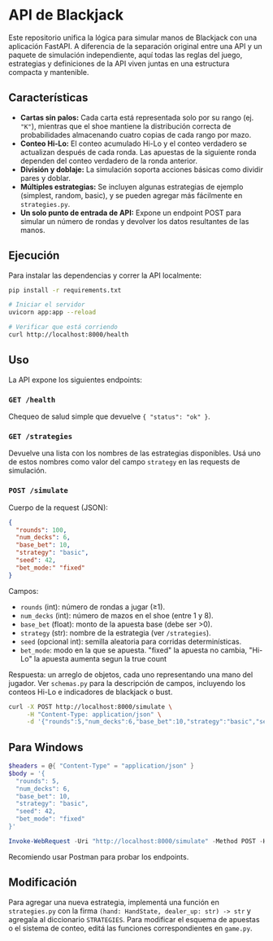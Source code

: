 # API de Blackjack

Este repositorio unifica la lógica para simular manos de Blackjack con una
aplicación FastAPI. A diferencia de la separación original entre una API y un
paquete de simulación independiente, aquí todas las reglas del juego,
estrategias y definiciones de la API viven juntas en una estructura compacta y
mantenible.

## Características

- **Cartas sin palos:** Cada carta está representada solo por su rango (ej. `"K"`),
  mientras que el shoe mantiene la distribución correcta de probabilidades
  almacenando cuatro copias de cada rango por mazo.
- **Conteo Hi-Lo:** El conteo acumulado Hi-Lo y el conteo verdadero se actualizan
  después de cada ronda. Las apuestas de la siguiente ronda dependen del conteo
  verdadero de la ronda anterior.
- **División y doblaje:** La simulación soporta acciones básicas como dividir
  pares y doblar.
- **Múltiples estrategias:** Se incluyen algunas estrategias de ejemplo
  (simplest, random, basic), y se pueden agregar más fácilmente en
  `strategies.py`.
- **Un solo punto de entrada de API:** Expone un endpoint POST para simular un
  número de rondas y devolver los datos resultantes de las manos.

## Ejecución

Para instalar las dependencias y correr la API localmente:

```bash
pip install -r requirements.txt

# Iniciar el servidor
uvicorn app:app --reload

# Verificar que está corriendo
curl http://localhost:8000/health
```

## Uso

La API expone los siguientes endpoints:

### `GET /health`

Chequeo de salud simple que devuelve `{ "status": "ok" }`.

### `GET /strategies`

Devuelve una lista con los nombres de las estrategias disponibles. Usá uno de
estos nombres como valor del campo `strategy` en las requests de simulación.

### `POST /simulate`

Cuerpo de la request (JSON):

```json
{
  "rounds": 100,
  "num_decks": 6,
  "base_bet": 10,
  "strategy": "basic",
  "seed": 42,
  "bet_mode:" "fixed"
}
```

Campos:

- `rounds` (int): número de rondas a jugar (≥1).
- `num_decks` (int): número de mazos en el shoe (entre 1 y 8).
- `base_bet` (float): monto de la apuesta base (debe ser >0).
- `strategy` (str): nombre de la estrategia (ver `/strategies`).
- `seed` (opcional int): semilla aleatoria para corridas determinísticas.
- `bet_mode`: modo en la que se apuesta. "fixed" la apuesta no cambia, "Hi-Lo" la apuesta aumenta segun la true count

Respuesta: un arreglo de objetos, cada uno representando una mano del jugador.
Ver `schemas.py` para la descripción de campos, incluyendo los conteos Hi-Lo e
indicadores de blackjack o bust.

```bash
curl -X POST http://localhost:8000/simulate \
     -H "Content-Type: application/json" \
     -d '{"rounds":5,"num_decks":6,"base_bet":10,"strategy":"basic","seed":42, "bet_mode": "fixed"}'
```
## Para Windows
```Powershell
$headers = @{ "Content-Type" = "application/json" }
$body = '{
  "rounds": 5,
  "num_decks": 6,
  "base_bet": 10,
  "strategy": "basic",
  "seed": 42,
  "bet_mode": "fixed"
}'

Invoke-WebRequest -Uri "http://localhost:8000/simulate" -Method POST -Headers $headers -Body $body
```

Recomiendo usar Postman para probar los endpoints.

## Modificación

Para agregar una nueva estrategia, implementá una función en `strategies.py` con la firma `(hand: HandState, dealer_up: str) -> str`
y agregala al diccionario `STRATEGIES`. Para modificar el esquema de apuestas o el sistema de
conteo, editá las funciones correspondientes en `game.py`.
